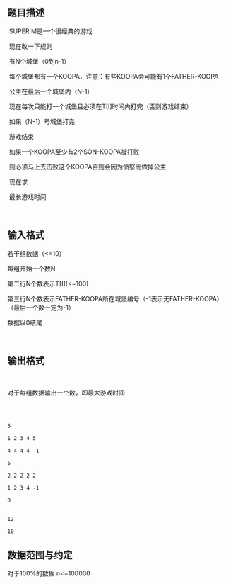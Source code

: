 ## 题目描述

<div>
  SUPER M是一个很经典的游戏
</div>
<div>
  现在改一下规则
</div>
<div>
  有<span>N个城堡（0到n-1）</span>
</div>
<div>
  每个城堡都有一个<span>KOOPA，注意：有些KOOPA会可能有1个FATHER-KOOPA</span>
</div>
<div>
  公主在最后一个城堡内（<span>N-1）</span>
</div>
<div>
  现在每次只能打一个城堡且必须在<span>T[I]时间内打完（否则游戏结束）</span>
</div>
<div>
  如果（<span>N-1）号城堡打完</span>
</div>
<div>
  游戏结束
</div>
<div>
  如果一个<span>KOOPA至少有2个SON-KOOPA被打败</span>
</div>
<div>
  则必须马上去击败这个<span>KOOPA否则会因为愤怒而做掉公主</span>
</div>
<div>
  现在求
</div>
<div>
  最长游戏时间
</div>
<div>
  
</div>

## 输入格式

<div>
 若干组数据（<span><=10） </span>
</div>
<div>
 每组开始一个数<span>N</span>
</div>
<div>
 第二行<span>N个数表示T[I](<=100)</span>
</div>
<div>
 第三行<span>N个数表示FATHER-KOOPA所在城堡编号（-1表示无FATHER-KOOPA）（最后一个数一定为-1）</span>
</div>
<div>
 数据以<span>0结尾</span>
</div>
<div>
  
</div>

## 输出格式

<div>
  
</div>
<div>
 对于每组数据输出一个数，即最大游戏时间
</div>
<div>
  
</div>

```input1
5
1 2 3 4 5
4 4 4 4 -1
5
2 2 2 2 2
1 2 3 4 -1
0
```
```output1
12
10
```
## 数据范围与约定

<p>对于100%的数据 n<=100000</p>

